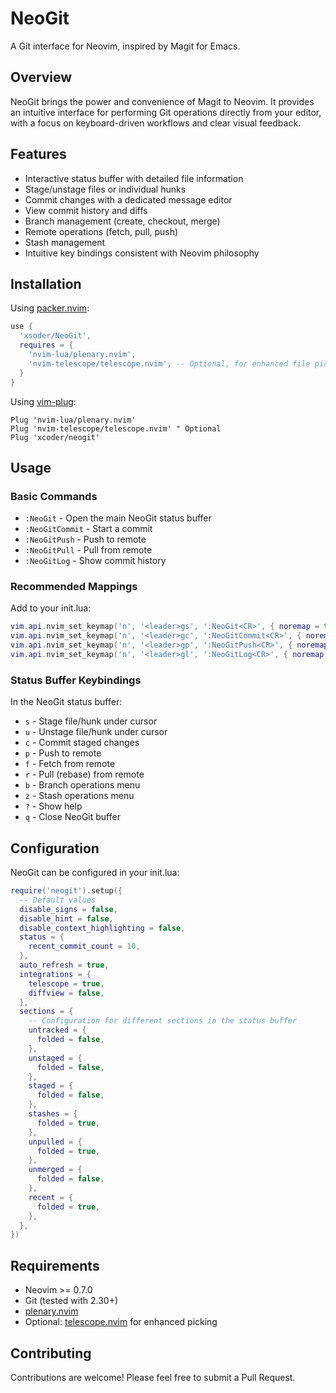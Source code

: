 # NeoGit

A Git interface for Neovim, inspired by Magit for Emacs.

## Overview

NeoGit brings the power and convenience of Magit to Neovim. It provides an intuitive interface for performing Git operations directly from your editor, with a focus on keyboard-driven workflows and clear visual feedback.

## Features

- Interactive status buffer with detailed file information
- Stage/unstage files or individual hunks
- Commit changes with a dedicated message editor
- View commit history and diffs
- Branch management (create, checkout, merge)
- Remote operations (fetch, pull, push)
- Stash management
- Intuitive key bindings consistent with Neovim philosophy

## Installation

Using [packer.nvim](https://github.com/wbthomason/packer.nvim):

```lua
use {
  'xsoder/NeoGit',
  requires = {
    'nvim-lua/plenary.nvim',
    'nvim-telescope/telescope.nvim', -- Optional, for enhanced file picking
  }
}
```

Using [vim-plug](https://github.com/junegunn/vim-plug):

```vim
Plug 'nvim-lua/plenary.nvim'
Plug 'nvim-telescope/telescope.nvim' " Optional
Plug 'xcoder/neogit'
```

## Usage

### Basic Commands

- `:NeoGit` - Open the main NeoGit status buffer
- `:NeoGitCommit` - Start a commit
- `:NeoGitPush` - Push to remote
- `:NeoGitPull` - Pull from remote
- `:NeoGitLog` - Show commit history

### Recommended Mappings

Add to your init.lua:

```lua
vim.api.nvim_set_keymap('n', '<leader>gs', ':NeoGit<CR>', { noremap = true, silent = true })
vim.api.nvim_set_keymap('n', '<leader>gc', ':NeoGitCommit<CR>', { noremap = true, silent = true })
vim.api.nvim_set_keymap('n', '<leader>gp', ':NeoGitPush<CR>', { noremap = true, silent = true })
vim.api.nvim_set_keymap('n', '<leader>gl', ':NeoGitLog<CR>', { noremap = true, silent = true })
```

### Status Buffer Keybindings

In the NeoGit status buffer:

- `s` - Stage file/hunk under cursor
- `u` - Unstage file/hunk under cursor
- `c` - Commit staged changes
- `p` - Push to remote
- `f` - Fetch from remote
- `r` - Pull (rebase) from remote
- `b` - Branch operations menu
- `z` - Stash operations menu
- `?` - Show help
- `q` - Close NeoGit buffer

## Configuration

NeoGit can be configured in your init.lua:

```lua
require('neogit').setup({
  -- Default values
  disable_signs = false,
  disable_hint = false,
  disable_context_highlighting = false,
  status = {
    recent_commit_count = 10,
  },
  auto_refresh = true,
  integrations = {
    telescope = true,
    diffview = false,
  },
  sections = {
    -- Configuration for different sections in the status buffer
    untracked = {
      folded = false,
    },
    unstaged = {
      folded = false,
    },
    staged = {
      folded = false,
    },
    stashes = {
      folded = true,
    },
    unpulled = {
      folded = true,
    },
    unmerged = {
      folded = false,
    },
    recent = {
      folded = true,
    },
  },
})
```

## Requirements

- Neovim >= 0.7.0
- Git (tested with 2.30+)
- [plenary.nvim](https://github.com/nvim-lua/plenary.nvim)
- Optional: [telescope.nvim](https://github.com/nvim-telescope/telescope.nvim) for enhanced picking

## Contributing

Contributions are welcome! Please feel free to submit a Pull Request.
